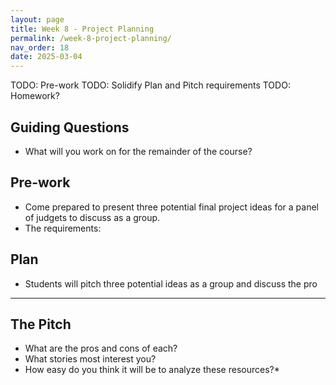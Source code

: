 ```yaml
---
layout: page
title: Week 8 - Project Planning
permalink: /week-8-project-planning/
nav_order: 18
date: 2025-03-04
---
```


TODO: Pre-work
TODO: Solidify Plan and Pitch requirements
TODO: Homework?

## Guiding Questions

* What will you work on for the remainder of the course? 

## Pre-work
* Come prepared to present three potential final project ideas for a panel of judgets to discuss as a group. 
* The requirements:

## Plan

* Students will pitch three potential ideas as a group and discuss the pro

---
## The Pitch

* What are the pros and cons of each?
* What stories most interest you?
* How easy do you think it will be to analyze these resources?*